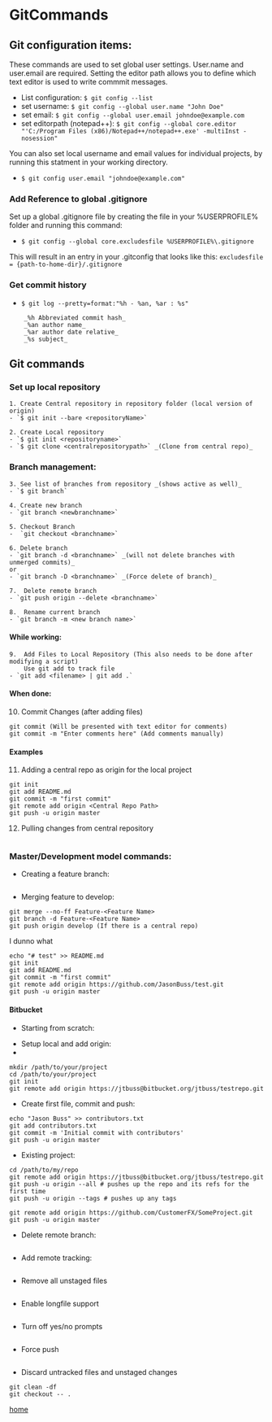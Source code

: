 # GitCommands

## Git configuration items:

These commands are used to set global user settings.  User.name and user.email are required. Setting the editor path allows
you to define which text editor is used to write commmit messages.

* List configuration:			`$ git config --list`
* set username:					`$ git config --global user.name "John Doe"`
* set email:					`$ git config --global user.email johndoe@example.com`
* set editorpath (notepad++):	`$ git config --global core.editor "'C:/Program Files (x86)/Notepad++/notepad++.exe' -multiInst -nosession"`

You can also set local username and email values for individual projects, by running this statment in your working directory.

* `$ git config user.email "johndoe@example.com"`


### Add Reference to global .gitignore

Set up a global .gitignore file by creating the file in your %USERPROFILE% folder and running this command:

* `$ git config --global core.excludesfile %USERPROFILE%\.gitignore`

This will result in an entry in your .gitconfig that looks like this:
`excludesfile = {path-to-home-dir}/.gitignore`


### Get commit history

- `$ git log --pretty=format:"%h - %an, %ar : %s"`

```
	_%h Abbreviated commit hash_
	_%an author name_
	_%ar author date relative_
	_%s subject_
```

## Git commands

### Set up local repository
```
1. Create Central repository in repository folder (local version of origin)
- `$ git init --bare <repositoryName>`

2. Create Local repository
- `$ git init <repositoryname>`
- `$ git clone <centralrepositorypath>` _(Clone from central repo)_
```

### Branch management:
```
3. See list of branches from repository _(shows active as well)_
- `$ git branch`

4. Create new branch
- `git branch <newbranchname>`

5. Checkout Branch
-  `git checkout <branchname>`

6. Delete branch
- `git branch -d <branchname>` _(will not delete branches with unmerged commits)_
or
- `git branch -D <branchname>` _(Force delete of branch)_

7.	Delete remote branch
- `git push origin --delete <branchname>`

8.	Rename current branch
- `git branch -m <new branch name>`
```
#### While working:
```
9.	Add Files to Local Repository (This also needs to be done after modifying a script)
	Use git add to track file
- `git add <filename> | git add .`
```

#### When done:

10. Commit Changes (after adding files)
```
git commit (Will be presented with text editor for comments)
git commit -m "Enter comments here" (Add comments manually)
```

#### Examples

11.	Adding a central repo as origin for the local project
```
git init
git add README.md
git commit -m "first commit"
git remote add origin <Central Repo Path>
git push -u origin master
```

12.	Pulling changes from central repository
```git pull origin <branchname>
```

### Master/Development model commands:

* Creating a feature branch:
```git checkout -b feature-<Feature Name> developmen
```

* Merging feature to develop:
```git checkout development
git merge --no-ff Feature-<Feature Name>
git branch -d Feature-<Feature Name>
git push origin develop (If there is a central repo)
```

I dunno what

```
echo "# test" >> README.md
git init
git add README.md
git commit -m "first commit"
git remote add origin https://github.com/JasonBuss/test.git
git push -u origin master
```

#### Bitbucket

* Starting from scratch:
- Setup local and add origin:
-
```
mkdir /path/to/your/project
cd /path/to/your/project
git init
git remote add origin https://jtbuss@bitbucket.org/jtbuss/testrepo.git
```

* Create first file, commit and push:
```
echo "Jason Buss" >> contributors.txt
git add contributors.txt
git commit -m 'Initial commit with contributors'
git push -u origin master
```

* Existing project:
```
cd /path/to/my/repo
git remote add origin https://jtbuss@bitbucket.org/jtbuss/testrepo.git
git push -u origin --all # pushes up the repo and its refs for the first time
git push -u origin --tags # pushes up any tags

git remote add origin https://github.com/CustomerFX/SomeProject.git
git push -u origin master
```

* Delete remote branch:
```git push origin --delete <branchName>
```

* Add remote tracking:
```git branch --set-upstream local-branch-name origin/remote-branch-name
```

* Remove all unstaged files
```git checkout -- .
```

* Enable longfile support
```git config --global core.longpaths true
```

* Turn off yes/no prompts
```set GIT_ASK_YESNO=false
```

* Force push
```git push origin master --force
```

* Discard untracked files and unstaged changes
```
git clean -df
git checkout -- .
```


[home](/jason-notes)<br>
